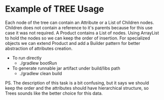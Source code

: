 # Example of TREE Usage

Each node of the tree can contain an Attribute or a List of Children nodes.
Children does not contain a reference to it's parents because for this use case it was not required.
A Product contains a List of nodes. Using ArrayList to hold the nodes so we can keep the order of insertion.
For specialized objects we can extend Product and add a Builder pattern for better abstraction of attributes creation.

* To run directly
  * ./gradlew bootRun
* To generate runnable jar artifact under build/libs path
  * ./gradlew clean build
    
PS. The description of this task is a bit confusing, but it says we should keep the order and the attributes should have hierarchical structure, so Trees sounds like the better choice for this data.
